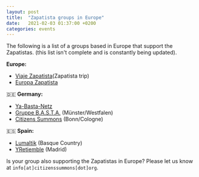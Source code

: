 ```yaml
---
layout: post
title:  "Zapatista groups in Europe"
date:   2021-02-03 01:37:00 +0200
categories: events
---
```

The following is a list of a groups based in Europe that support the Zapatistas.
(this list isn't complete and is constantly being updated).

**Europe:**
* [Viaje Zapatista](https://viajezapatista.eu/en/)(Zapatista trip)
* [Europa Zapatista](http://www.europazapatista.org/?tags=pl-en)

🇩🇪 **Germany:**
* [Ya-Basta-Netz](https://www.ya-basta-netz.org/)
* [Gruppe B.A.S.T.A.](https://www.gruppe-basta.de/) (Münster/Westfalen)
* [Citizens Summons](http://citizenssummons.org/about/) (Bonn/Cologne)

🇪🇸 **Spain:**
* [Lumaltik](https://www.lumaltik.org/) (Basque Country)
* [YRetiemble](https://www.facebook.com/people/Yretiemble-Madrid/100016156900034) (Madrid)

Is your group also supporting the Zapatistas in Europe? Please let us know at `info[at]citizenssummons[dot]org`.
